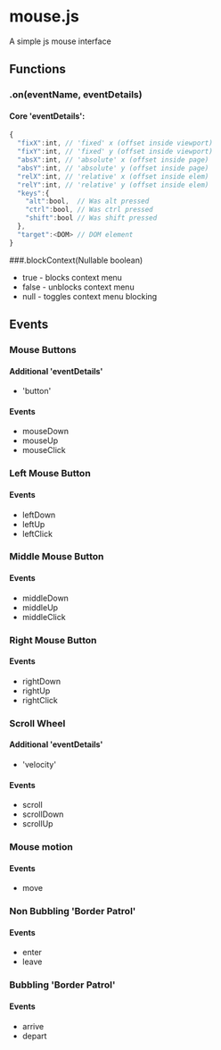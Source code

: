 # mouse.js
A simple js mouse interface

## Functions

### .on(eventName, eventDetails)
#### Core 'eventDetails':
```JavaScript
{
  "fixX":int, // 'fixed' x (offset inside viewport)
  "fixY":int, // 'fixed' y (offset inside viewport)
  "absX":int, // 'absolute' x (offset inside page)
  "absY":int, // 'absolute' y (offset inside page)
  "relX":int, // 'relative' x (offset inside elem)
  "relY":int, // 'relative' y (offset inside elem)
  "keys":{
    "alt":bool,  // Was alt pressed
    "ctrl":bool, // Was ctrl pressed
    "shift":bool // Was shift pressed
  },
  "target":<DOM> // DOM element
}
```
###.blockContext(Nullable boolean)
- true - blocks context menu
- false - unblocks context menu
- null - toggles context menu blocking

## Events
### Mouse Buttons 
#### Additional 'eventDetails'
- 'button'
#### Events
- mouseDown
- mouseUp
- mouseClick

### Left Mouse Button
#### Events
- leftDown
- leftUp
- leftClick

### Middle Mouse Button
#### Events
- middleDown
- middleUp
- middleClick

### Right Mouse Button
#### Events
- rightDown
- rightUp
- rightClick

### Scroll Wheel
#### Additional 'eventDetails'
- 'velocity'
#### Events
- scroll
- scrollDown
- scrollUp

### Mouse motion
#### Events
- move

### Non Bubbling 'Border Patrol'
#### Events
- enter
- leave

### Bubbling 'Border Patrol'
#### Events
- arrive
- depart
